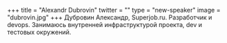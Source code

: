 +++
title = "Alexandr Dubrovin"
twitter = ""
type = "new-speaker"
image = "dubrovin.jpg"
+++
Дубровин Александр, Superjob.ru. Разработчик и devops. Занимаюсь внутренней инфраструктурой проекта, dev и тестовых окружений. 